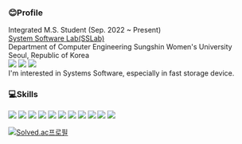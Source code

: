 ### 😊Profile
Integrated M.S. Student (Sep. 2022 ~ Present)<br>
[System Software Lab(SSLab)](https://sites.google.com/sungshin.ac.kr/ssl/home)<br>
Department of Computer Engineering Sungshin Women's University <br>
Seoul, Republic of Korea<br>
<a href="https://www.linkedin.com/in/seolryeong-an/" target="_blank"><img src="https://img.shields.io/badge/SeolryeongAn-%230A66C2?style=flat&logo=linkedin&logoColor=white"/></a>
<a href="https://sites.google.com/view/seolryeonan/" target="_blank"><img src="https://img.shields.io/badge/Profile-%234285F4?style=flat&logo=google&logoColor=white"/></a>
 <a href="mailto:220234009@sungshin.ac.kr"><img src="https://img.shields.io/badge/220234009@sungshin.ac.kr-%23EA4335?style=flat&logo=Gmail&logoColor=white"/></a><br>
I'm interested in Systems Software, especially in fast storage device.<br>

### 💻Skills
<a><img src="https://img.shields.io/badge/C-A8B9CC?style=flat&logo=c&logoColor=white"/></a>
<a><img src="https://img.shields.io/badge/C++-00599C?style=flat&logo=cplusplus&logoColor=white"/></a>
<a><img src="https://img.shields.io/badge/Python-3776AB?style=flat&logo=Python&logoColor=white"/></a>
<a><img src="https://img.shields.io/badge/Java-3776AB?style=flat&logo=Python&logoColor=white"/></a>
<a><img src="https://img.shields.io/badge/java-%23ED8B00.svg?style=flat&logo=openjdk&logoColor=white"/></a>
<a><img src="https://img.shields.io/badge/JavaScript-%23ED8B00.svg?style=flat&logo=JavaScript&logoColor=white"/></a>
<a><img src="https://img.shields.io/badge/Node.js-%23339933.svg?style=flat&logo=Node.js&logoColor=white"/></a>
<a><img src="https://img.shields.io/badge/PHP-%23777BB4.svg?style=flat&logo=PHP&logoColor=white"/></a>
<a><img src="https://img.shields.io/badge/MySQL-%234479A1.svg?style=flat&logo=MySQL&logoColor=white"/></a>
<a><img src="https://img.shields.io/badge/Linux-%23FCC624.svg?style=flat&logo=Linux&logoColor=white"/></a>
<a><img src="https://img.shields.io/badge/Docker-%232496ED.svg?style=flat&logo=Docker&logoColor=white"/></a>

[![Solved.ac프로필](http://mazassumnida.wtf/api/v2/generate_badge?boj=asr0904)](https://solved.ac/asr0904)
<!--
**seolryeong/seolryeong** is a ✨ _special_ ✨ repository because its `README.md` (this file) appears on your GitHub profile.

Here are some ideas to get you started:

- 🔭 I’m currently working on ...
- 🌱 I’m currently learning ...
- 👯 I’m looking to collaborate on ...
- 🤔 I’m looking for help with ...
- 💬 Ask me about ...
- 📫 How to reach me: ...
- 😄 Pronouns: ...
- ⚡ Fun fact: ...
-->
